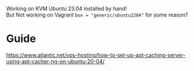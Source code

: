 Working on KVM Ubuntu 23.04 installed by hand!  
But Not working on Vagrant `box = "generic/ubuntu2204"` for some reason?

# Guide
https://www.atlantic.net/vps-hosting/how-to-set-up-apt-caching-server-using-apt-cacher-ng-on-ubuntu-20-04/
